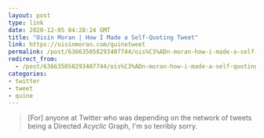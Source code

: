 ```yaml
---
layout: post
type: link
date: 2020-12-05 04:28:24 GMT
title: "Oisín Moran | How I Made a Self-Quoting Tweet"
link: https://oisinmoran.com/quinetweet
permalink: /post/636635058293407744/ois%C3%ADn-moran-how-i-made-a-self-quoting-tweet
redirect_from: 
  - /post/636635058293407744/ois%C3%ADn-moran-how-i-made-a-self-quoting-tweet
categories:
- twitter
- tweet
- quine
---
```

<blockquote>[For] anyone at Twitter who was depending on the network of tweets being a Directed <i>Acyclic</i> Graph, I'm so terribly sorry.</blockquote>